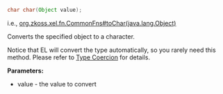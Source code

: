 ```java
char char(Object value);
```

  
i.e.,
[org.zkoss.xel.fn.CommonFns#toChar(java.lang.Object)](https://www.zkoss.org/javadoc/latest/zk/org/zkoss/xel/fn/CommonFns.html#toChar(java.lang.Object))

Converts the specified object to a character.

Notice that EL will convert the type automatically, so you rarely need
this method. Please refer to [Type Coercion](zuml_ref/type_coercion) for
details.

**Parameters:**

- value - the value to convert



